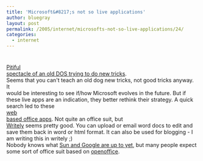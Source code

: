 ```yaml
---
title: 'Microsoft&#8217;s not so live applications'
author: bluegray
layout: post
permalink: /2005/internet/microsofts-not-so-live-applications/24/
categories:
  - internet
---
```

# 

[Pitiful  
spectacle of an old DOS trying to do new tricks][1].  
Seems that you can't teach an old dog new tricks, not good tricks anyway. It  
would be interesting to see if/how Microsoft evolves in the future. But if  
these live apps are an indication, they better rethink their strategy. A quick  
search led to these  
[web  
based office apps][2]. Not quite an office suit, but  
[Writely][3] seems pretty good. You can upload or email word docs to edit and save them back in word or html format. It can also be used for blogging - I am writing this in writely ;)  
Nobody knows what [Sun and Google are up to yet][4], but many people expect some sort of office suit based on [openoffice][5].

 [1]: http://observer.guardian.co.uk/business/story/0,6903,1635216,00.html
 [2]: http://www.yolinux.com/TUTORIALS/LinuxTutorialOfficeSuites.html#AJAX
 [3]: http://www.writely.com/
 [4]: http://www.fosters.com/apps/pbcs.dll/article?AID=/20051102/SPNEWS01/51005021 "Sun and Google are up to"
 [5]: http://www.openoffice.org/ "openoffice"